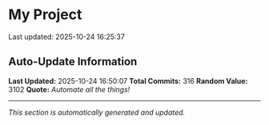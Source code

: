 # My Project


Last updated: 2025-10-24 16:25:37




























































































































































































































































































































## Auto-Update Information

**Last Updated:** 2025-10-24 16:50:07
**Total Commits:** 316
**Random Value:** 3102
**Quote:** _Automate all the things!_

---
_This section is automatically generated and updated._